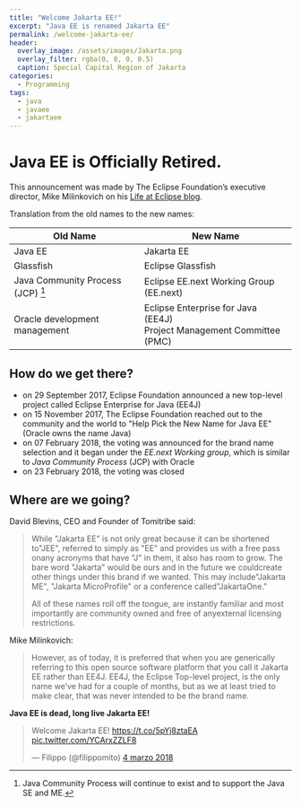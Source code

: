 ```yaml
---
title: "Welcome Jakarta EE!"
excerpt: "Java EE is renamed Jakarta EE"
permalink: /welcome-jakarta-ee/
header:
  overlay_image: /assets/images/Jakarta.png
  overlay_filter: rgba(0, 0, 0, 0.5)
  caption: Special Capital Region of Jakarta
categories:
  - Programming
tags:
  - java
  - javaee
  - jakartaee
---
```


# Java EE is Officially Retired.

This announcement was made by The Eclipse Foundation’s executive director, Mike Milinkovich on his [Life at Eclipse blog](https://mmilinkov.wordpress.com/2018/02/26/and-the-name-is/).

Translation from the old names to the new names:

| Old Name |   New Name |
|----------|-------------|
| Java EE | Jakarta EE |
| Glassfish | Eclipse Glassfish |
| Java Community Process (JCP) [^1] | Eclipse EE.next Working Group (EE.next) |
| Oracle development management | Eclipse Enterprise for Java (EE4J)<br>Project Management Committee (PMC) |

## How do we get there?

 * on 29 September 2017, Eclipse Foundation announced a new top-level project called Eclipse Enterprise for Java (EE4J)
 * on 15 November 2017, The Eclipse Foundation reached out to the community and the world to "Help Pick the New Name for Java EE" (Oracle owns the name Java)
 * on 07 February 2018, the voting was announced for the brand name selection and it began under the _EE.next Working group_, which is similar to _Java Community Process_ (JCP) with Oracle
 * on 23 February 2018, the voting was closed

## Where are we going?

David Blevins, CEO and Founder of Tomitribe said:

> While "Jakarta EE" is not only great because it can be shortened to"JEE", referred to simply as "EE" and provides us with a free pass onany acronyms that have "J" in them, it also has room to grow. The bare word "Jakarta" would be ours and in the future we couldcreate other things under this brand if we wanted. This may include"Jakarta ME", "Jakarta MicroProfile" or a conference called"JakartaOne."
>
> All of these names roll off the tongue, are instantly familiar and most importantly are community owned and free of anyexternal licensing restrictions.

Mike Milinkovich:

> However, as of today, it is preferred that when you are generically referring to this open source software platform that you call it Jakarta EE rather than EE4J. EE4J, the Eclipse Top-level project, is the only name we’ve had for a couple of months, but as we at least tried to make clear, that was never intended to be the brand name.

**Java EE is dead, long live Jakarta EE!**

<blockquote class="twitter-tweet" data-lang="it"><p lang="en" dir="ltr">Welcome Jakarta EE! <a href="https://t.co/5pYj8ztaEA">https://t.co/5pYj8ztaEA</a> <a href="https://t.co/YCArxZZLF8">pic.twitter.com/YCArxZZLF8</a></p>&mdash; Filippo (@filippomito) <a href="https://twitter.com/filippomito/status/970215343640776704?ref_src=twsrc%5Etfw">4 marzo 2018</a></blockquote>
<script async src="https://platform.twitter.com/widgets.js" charset="utf-8"></script>

[^1]: Java Community Process will continue to exist and to support the Java SE and ME.